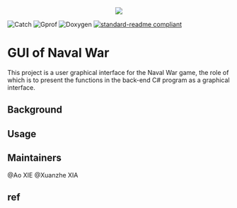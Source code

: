 <div align="center">
    <img src = "./pages/img/frontimage.jpg">
</div>

![Catch](https://img.shields.io/badge/NEXT-%20JS-red)
![Gprof](https://img.shields.io/badge/GNU-gprof-brightgreen)
![Doxygen](https://img.shields.io/badge/Doxygen-Comments-brightgreen)
[![standard-readme compliant](https://img.shields.io/badge/readme%20style-standard-brightgreen.svg?style=flat-square)](https://github.com/RichardLitt/standard-readme)

# GUI of Naval War

This project is a user graphical interface for the Naval War game, the role of which is to present the functions in the back-end C# program as a graphical interface.

## Background
## Usage
## Maintainers
@Ao XIE @Xuanzhe XIA

## ref

